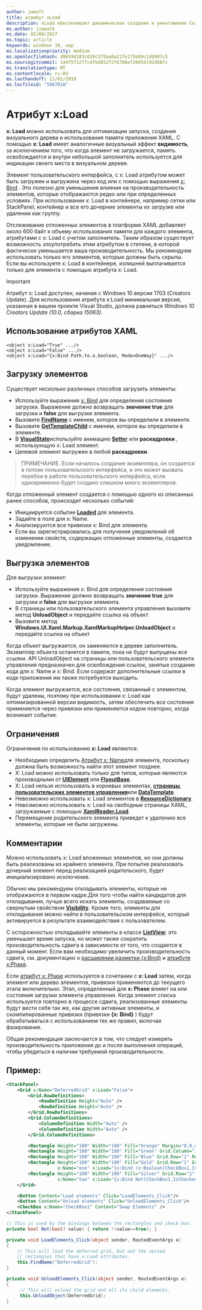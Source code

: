 ```yaml
---
author: jwmsft
title: атрибут xLoad
description: xLoad обеспечивает динамическое создание и уничтожение Создание элемента и его дочерних объектов, сокращая использования памяти и времени запуска. 
ms.author: jimwalk
ms.date: 02/08/2017
ms.topic: article
keywords: windows 10, uwp
ms.localizationpriority: medium
ms.openlocfilehash: d9659d183c020c579aa0a21fe179a69c1d9997c5
ms.sourcegitcommit: 144f5f127fc4fbd852f2f6780ef26054192d68fc
ms.translationtype: MT
ms.contentlocale: ru-RU
ms.lasthandoff: 11/02/2018
ms.locfileid: "5987018"
---
```

# <a name="xload-attribute"></a>Атрибут x:Load

**x: Load** можно использовать для оптимизации запуска, создания визуального дерева и использования памяти приложения XAML. С помощью **x: Load** имеет аналогичные визуальный эффект **видимость**, за исключением того, что когда элемент не загружается, память освобождается и внутри небольшой заполнитель используется для индикации своего места в визуальном дереве.

Элемент пользовательского интерфейса, с x: Load атрибутом может быть загружен и выгружена через код или с помощью выражения [x: Bind](x-bind-markup-extension.md) . Это полезно для уменьшения влияния на производительность элементов, которые отображаются редко или при определенных условиях. При использовании x: Load в контейнере, например сетки или StackPanel, контейнер и все его дочерние элементы их загрузке или удалении как группу.

Отслеживание отложенных элементов в платформе XAML добавляет около 600 байт к объему использования памяти для каждого элемента, атрибутами с x: Load с учетом заполнитель. Таким образом существует возможность злоупотребить этим атрибутом в степени, в которой фактически уменьшается ваша производительность. Мы рекомендуем использовать только его элементов, которые должны быть скрыты. Если вы используете x: Load в контейнере, излишней выплачивается только для элемента с помощью атрибута x: Load.

> [!IMPORTANT]
> Атрибут x: Load доступен, начиная с Windows 10 версии 1703 (Creators Update). Для использования атрибута x:Load минимальная версия, указанная в вашем проекте Visual Studio, должна равняться *Windows 10 Creators Update (10.0, сборка 15063)*.

## <a name="xaml-attribute-usage"></a>Использование атрибутов XAML

``` syntax
<object x:Load="True" .../>
<object x:Load="False" .../>
<object x:Load="{x:Bind Path.to.a.boolean, Mode=OneWay}" .../>
```

## <a name="loading-elements"></a>Загрузку элементов

Существует несколько различных способов загрузить элементы:

- Используйте выражения [x: Bind](x-bind-markup-extension.md) для определения состояния загрузки. Выражение должно возвращать **значение true** для загрузки и **false** для выгрузки элемента.
- Вызовите [**FindName**](https://msdn.microsoft.com/library/windows/apps/br208715) с именем, которое вы определили в элементе.
- Вызовите [**GetTemplateChild**](https://msdn.microsoft.com/library/windows/apps/br209416) с именем, которое вы определили в элементе.
- В [**VisualState**](https://msdn.microsoft.com/library/windows/apps/br209007)используйте анимацию [**Setter**](https://msdn.microsoft.com/library/windows/apps/br208817) или **раскадровки** , использующую x: Load элемент.
- Целевой элемент выгружен в любой **раскадровки**.

> ПРИМЕЧАНИЕ. Если началось создание экземпляра, он создается в потоке пользовательского интерфейса, и это может вызвать перебои в работе пользовательского интерфейса, если одновременно будет создано слишком много экземпляров.

Когда отложенный элемент создается с помощью одного из описанных ранее способов, происходит несколько событий:

- Инициируется событие [**Loaded**](https://msdn.microsoft.com/library/windows/apps/br208723) для элемента.
- Задайте в поле для x: Name.
- Анализируются все привязки x: Bind для элемента.
- Если вы зарегистрировались для получения уведомлений об изменении свойств, содержащих отложенные элементы, создается уведомление.

## <a name="unloading-elements"></a>Выгрузка элементов

Для выгрузки элемент:

- Используйте выражения x: Bind для определения состояния загрузки. Выражение должно возвращать **значение true** для загрузки и **false** для выгрузки элемента.
- В страницы или пользовательского элемента управления вызовите метод **UnloadObject** и передайте ссылка на объект
- Вызовите метод **Windows.UI.Xaml.Markup.XamlMarkupHelper.UnloadObject** и передайте ссылка на объект

Когда объект выгружается, он заменяются в дереве заполнитель. Экземпляр объекта останется в памяти, пока не будут выпущены все ссылки. API UnloadObject на страницы или пользовательского элемента управления предназначен для освобождения ссылок, занятые создание кода для x: Name и x: Bind. Если содержат дополнительные ссылки в коде приложения им также потребуется выходить.

Когда элемент выгружается, все состояния, связанный с элементом, будут удалены, поэтому при использовании x: Load как оптимизированной версии видимость, затем обеспечить все состояния применяется через привязки или применяется кодом повторно, когда возникает событие.

## <a name="restrictions"></a>Ограничения

Ограничения по использованию **x: Load** являются:

- Необходимо определить [Атрибут x: Name](x-name-attribute.md)для элемента, поскольку должна быть возможность найти этот элемент позднее.
- X: Load можно использовать только для типов, которые являются производными от [**UIElement**](https://msdn.microsoft.com/library/windows/apps/br208911) или [**FlyoutBase**](https://msdn.microsoft.com/library/windows/apps/dn279249).
- X: Load нельзя использовать в корневых элементах, [**страницы**](https://msdn.microsoft.com/library/windows/apps/windows.ui.xaml.controls.page), [**пользовательских элементов управления**](https://msdn.microsoft.com/library/windows/apps/windows.ui.xaml.controls.usercontrol)или [**DataTemplate**](https://msdn.microsoft.com/library/windows/apps/br242348).
- Невозможно использовать x: Load элементов в [**ResourceDictionary**](https://msdn.microsoft.com/library/windows/apps/br208794).
- Невозможно использовать x: Load на свободные страницы XAML, загружаемые с помощью [**XamlReader.Load**](https://msdn.microsoft.com/library/windows/apps/br228048).
- Перемещение родительского элемента приведет к удалению все элементы, которые не были загружены.

## <a name="remarks"></a>Комментарии

Можно использовать x: Load вложенных элементов, но они должны быть реализованы из крайнего элемента. При попытке реализовать дочерний элемент перед реализацией родительского, будет инициализировано исключение.

Обычно мы рекомендуем откладывать элементы, которые не отображаются в первом кадре.Для того чтобы найти кандидатов для откладывания, лучше всего искать элементы, создаваемые со свернутым свойством [**Visibility**](https://msdn.microsoft.com/library/windows/apps/br208992). Кроме того, элементы для откладывания можно найти в пользовательском интерфейсе, который активируется в результате взаимодействия с пользователем.

С осторожностью откладывайте элементы в классе [**ListView**](https://msdn.microsoft.com/library/windows/apps/br242878): это уменьшает время запуска, но может также сократить производительность сдвига в зависимости от того, что создается в данный момент. Если вам необходимо увеличить производительность сдвига, см. документацию о [расширении разметки {x:Bind}](x-bind-markup-extension.md) и [атрибуте x:Phase](x-phase-attribute.md).

Если [атрибут x: Phase](x-phase-attribute.md) используется в сочетании с **x: Load** затем, когда элемент или дерево элементов, привязки применяются до текущего этапа включительно. Этап, определенный для **x: Phase** влияет на или состояния загрузки элемента управления. Когда элемент списка используется повторно в процессе сдвига, реализованные элементы будут вести себя так же, как другие активные элементы, и скомпилированные привязки (привязки **{x: Bind}** ) будут обрабатываться с использованием тех же правил, включая фазирование.

Общая рекомендация заключается в том, что следует измерять производительность приложения до и после выполнения операций, чтобы убедиться в наличии требуемой производительности.

## <a name="example"></a>Пример:

```xml
<StackPanel>
    <Grid x:Name="DeferredGrid" x:Load="False">
        <Grid.RowDefinitions>
            <RowDefinition Height="Auto" />
            <RowDefinition Height="Auto" />
        </Grid.RowDefinitions>
        <Grid.ColumnDefinitions>
            <ColumnDefinition Width="Auto" />
            <ColumnDefinition Width="Auto" />
        </Grid.ColumnDefinitions>

        <Rectangle Height="100" Width="100" Fill="Orange" Margin="0,0,4,4"/>
        <Rectangle Height="100" Width="100" Fill="Green" Grid.Column="1" Margin="4,0,0,4"/>
        <Rectangle Height="100" Width="100" Fill="Blue" Grid.Row="1" Margin="0,4,4,0"/>
        <Rectangle Height="100" Width="100" Fill="Gold" Grid.Row="1" Grid.Column="1" Margin="4,4,0,0"
                   x:Name="one" x:Load="{x:Bind (x:Boolean)CheckBox1.IsChecked, Mode=OneWay}"/>
        <Rectangle Height="100" Width="100" Fill="Silver" Grid.Row="1" Grid.Column="1" Margin="4,4,0,0"
                   x:Name="two" x:Load="{x:Bind Not(CheckBox1.IsChecked), Mode=OneWay}"/>
    </Grid>

    <Button Content="Load elements" Click="LoadElements_Click"/>
    <Button Content="Unload elements" Click="UnloadElements_Click"/>
    <CheckBox x:Name="CheckBox1" Content="Swap Elements" />
</StackPanel>
```

```csharp
// This is used by the bindings between the rectangles and check box.
private bool Not(bool? value) { return !(value==true); }

private void LoadElements_Click(object sender, RoutedEventArgs e)
{
    // This will load the deferred grid, but not the nested
    // rectangles that have x:Load attributes.
    this.FindName("DeferredGrid"); 
}

private void UnloadElements_Click(object sender, RoutedEventArgs e)
{
     // This will unload the grid and all its child elements.
     this.UnloadObject(DeferredGrid);
}
```

